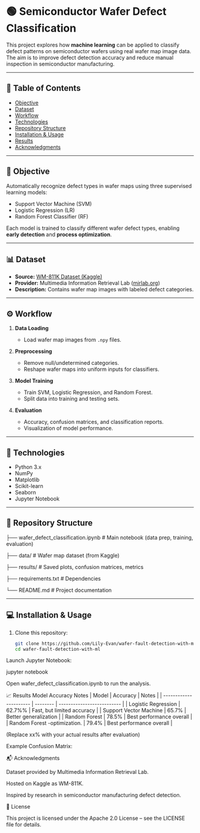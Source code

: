 # 🟢 Semiconductor Wafer Defect Classification

This project explores how **machine learning** can be applied to classify defect patterns on semiconductor wafers using real wafer map image data.  
The aim is to improve defect detection accuracy and reduce manual inspection in semiconductor manufacturing.  

---

## 📑 Table of Contents
- [Objective](#-objective)
- [Dataset](#-dataset)
- [Workflow](#-workflow)
- [Technologies](#-technologies)
- [Repository Structure](#-repository-structure)
- [Installation & Usage](#-installation--usage)
- [Results](#-results)
- [Acknowledgments](#-acknowledgments)

---

## 📌 Objective
Automatically recognize defect types in wafer maps using three supervised learning models:

- Support Vector Machine (SVM)  
- Logistic Regression (LR)  
- Random Forest Classifier (RF)  

Each model is trained to classify different wafer defect types, enabling **early detection** and **process optimization**.  

---

## 📊 Dataset
- **Source:** [WM-811K Dataset (Kaggle)](https://www.kaggle.com/qingyi/wm811k-wafer-map)  
- **Provider:** Multimedia Information Retrieval Lab ([mirlab.org](http://mirlab.org))  
- **Description:** Contains wafer map images with labeled defect categories.  

---

## ⚙️ Workflow

1. **Data Loading**  
   - Load wafer map images from `.npy` files.  

2. **Preprocessing**  
   - Remove null/undetermined categories.  
   - Reshape wafer maps into uniform inputs for classifiers.  

3. **Model Training**  
   - Train SVM, Logistic Regression, and Random Forest.  
   - Split data into training and testing sets.  

4. **Evaluation**  
   - Accuracy, confusion matrices, and classification reports.  
   - Visualization of model performance.  

---

## 🧪 Technologies

- Python 3.x  
- NumPy  
- Matplotlib  
- Scikit-learn  
- Seaborn  
- Jupyter Notebook  

---

## 📁 Repository Structure

├── wafer_defect_classification.ipynb # Main notebook (data prep, training, evaluation)

├── data/ # Wafer map dataset (from Kaggle)

├── results/ # Saved plots, confusion matrices, metrics


├── requirements.txt # Dependencies

└── README.md # Project documentation


---

## 💻 Installation & Usage

1. Clone this repository:
   ```bash
   git clone https://github.com/Lily-Evan/wafer-fault-detection-with-ml.git
   cd wafer-fault-detection-with-ml

Launch Jupyter Notebook:

jupyter notebook


Open wafer_defect_classification.ipynb to run the analysis.

📈 Results
Model	Accuracy	Notes
| Model                  | Accuracy | Notes                      |
| ---------------------- | -------- | -------------------------- |
| Logistic Regression    | 62.7%%      | Fast, but limited accuracy |
| Support Vector Machine | 65.7%      | Better generalization      |
| Random Forest          | 78.5%      | Best performance overall   |
| Random Forest -optimization.         | 79.4%      | Best performance overall   |



(Replace xx% with your actual results after evaluation)

Example Confusion Matrix:

📬 Acknowledgments

Dataset provided by Multimedia Information Retrieval Lab.

Hosted on Kaggle as WM-811K.

Inspired by research in semiconductor manufacturing defect detection.

📄 License

This project is licensed under the Apache 2.0 License – see the LICENSE
 file for details.

